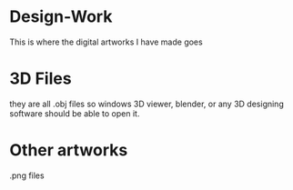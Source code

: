 # Design-Work

This is where the digital artworks I have made goes

# 3D Files

they are all .obj files so windows 3D viewer, blender, or any 3D designing software should be able to open it. 


# Other artworks

.png files
